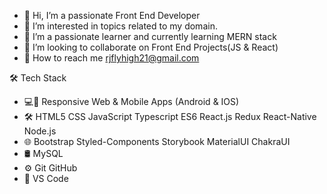 - 👋 Hi, I’m a passionate Front End Developer
- 👀 I’m interested in topics related to my domain.
- 🌱 I’m a passionate learner and currently learning MERN stack
- 💞️ I’m looking to collaborate on Front End Projects(JS & React)
- 📩 How to reach me rjflyhigh21@gmail.com

🛠  Tech Stack

- 💻📱  Responsive Web & Mobile Apps (Android & IOS)
- 🛠    HTML5 CSS JavaScript Typescript ES6 React.js Redux React-Native Node.js
- 🌐    Bootstrap Styled-Components Storybook MaterialUI ChakraUI
- 🛢    MySQL
- ⚙️     Git GitHub 
- 🔧    VS Code

